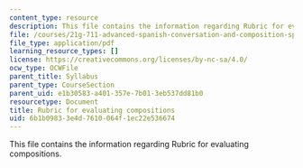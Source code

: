 ```yaml
---
content_type: resource
description: This file contains the information regarding Rubric for evaluating compositions.
file: /courses/21g-711-advanced-spanish-conversation-and-composition-spring-2014/6b1b09833e4d7610064f1ec22e536674_MIT21G_711S14_Comp_Rub.pdf
file_type: application/pdf
learning_resource_types: []
license: https://creativecommons.org/licenses/by-nc-sa/4.0/
ocw_type: OCWFile
parent_title: Syllabus
parent_type: CourseSection
parent_uid: e1b30583-a401-357e-7b01-3eb537dd81b0
resourcetype: Document
title: Rubric for evaluating compositions
uid: 6b1b0983-3e4d-7610-064f-1ec22e536674
---
```

This file contains the information regarding Rubric for evaluating compositions.